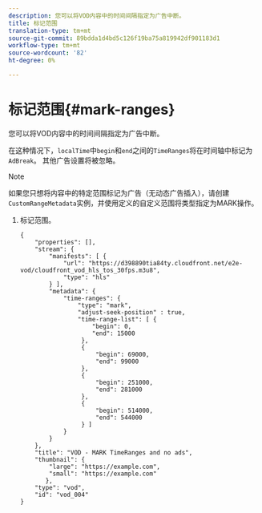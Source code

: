 ```yaml
---
description: 您可以将VOD内容中的时间间隔指定为广告中断。
title: 标记范围
translation-type: tm+mt
source-git-commit: 89bdda1d4bd5c126f19ba75a819942df901183d1
workflow-type: tm+mt
source-wordcount: '82'
ht-degree: 0%

---
```



# 标记范围{#mark-ranges}

您可以将VOD内容中的时间间隔指定为广告中断。

在这种情况下，`localTime`中`begin`和`end`之间的`TimeRanges`将在时间轴中标记为`AdBreak`。 其他广告设置将被忽略。

>[!NOTE]
>
>如果您只想将内容中的特定范围标记为广告（无动态广告插入），请创建`CustomRangeMetadata`实例，并使用定义的自定义范围将类型指定为MARK操作。

1. 标记范围。

   ```
   {   
       "properties": [],
       "stream": {
           "manifests": [ {
               "url": "https://d398890tia84ty.cloudfront.net/e2e-vod/cloudfront_vod_hls_tos_30fps.m3u8",
               "type": "hls"
           } ],
           "metadata": {
               "time-ranges": {
                   "type": "mark",
                   "adjust-seek-position" : true,   
                   "time-range-list": [ {
                       "begin": 0,
                       "end": 15000
                    },
                    {
                        "begin": 69000,
                        "end": 99000
                    },
                    {
                        "begin": 251000,
                        "end": 281000
                    },
                    {
                        "begin": 514000,
                        "end": 544000
                    } ]
               }
           }           
       },   
       "title": "VOD - MARK TimeRanges and no ads",
       "thumbnail": {
           "large": "https://example.com",
           "small": "https://example.com"
          },
       "type": "vod",
       "id": "vod_004"
   }
   ```

